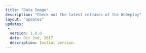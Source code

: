```yaml
---
title: "Data Image"
description: "Check out the latest releases of the WeDeploy"
layout: "updates"
updates:
 -
  version: 1.0.0
  date: Oct 2nd, 2017
  description: Initial version.
---
```

